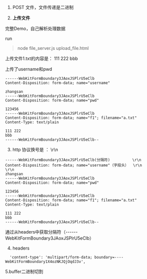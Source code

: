 1. POST 文件，文件传递是二进制

2. **上传文件**

完整Demo，自己解析处理数据
[](../file/file_server.js)
[](../file/upload_file.html)

run
> node file_server.js
> upload_file.html

上传文件1.txt的内容是：
111 222
bbb

上传了username和pwd

```
------WebKitFormBoundary3JAoxJSPlrU5eClb
Content-Disposition: form-data; name="username"

zhangsan
------WebKitFormBoundary3JAoxJSPlrU5eClb
Content-Disposition: form-data; name="pwd"

123456
------WebKitFormBoundary3JAoxJSPlrU5eClb
Content-Disposition: form-data; name="f1"; filename="a.txt"
Content-Type: text/plain

111 222
bbb
------WebKitFormBoundary3JAoxJSPlrU5eClb--
```

3. http 协议换号是 ： \r\n

```
------WebKitFormBoundary3JAoxJSPlrU5eClb(分隔符)          \r\n
Content-Disposition: form-data; name="username"（字段头）  \r\n
\r\n
zhangsan
------WebKitFormBoundary3JAoxJSPlrU5eClb
Content-Disposition: form-data; name="pwd"

123456
------WebKitFormBoundary3JAoxJSPlrU5eClb
Content-Disposition: form-data; name="f1"; filename="a.txt"
Content-Type: text/plain

111 222
bbb
------WebKitFormBoundary3JAoxJSPlrU5eClb--
```

通过从headers中获取分隔符（------WebKitFormBoundary3JAoxJSPlrU5eClb）

4. headers
```
  'content-type': 'multipart/form-data; boundary=----WebKitFormBoundary1X4ozNKJQjOqdJ3v',
```

5.buffer二进制切割
 
